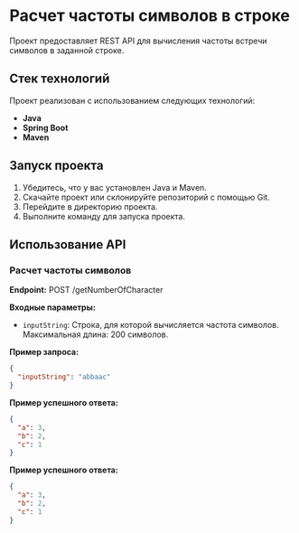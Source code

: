 # Расчет частоты символов в строке

Проект предоставляет REST API для вычисления частоты встречи символов в заданной строке.

## Стек технологий

Проект реализован с использованием следующих технологий:

- **Java** 
- **Spring Boot** 
- **Maven**
## Запуск проекта

1. Убедитесь, что у вас установлен Java и Maven.
2. Скачайте проект или склонируйте репозиторий с помощью Git.
3. Перейдите в директорию проекта.
4. Выполните команду для запуска проекта.

## Использование API

### Расчет частоты символов

**Endpoint:** POST /getNumberOfCharacter

**Входные параметры:**
- `inputString`: Строка, для которой вычисляется частота символов. Максимальная длина: 200 символов.

**Пример запроса:**
```json
{
  "inputString": "abbaac"
}
```
**Пример успешного ответа:**
```json
{
  "a": 3,
  "b": 2,
  "c": 1
}
```
**Пример успешного ответа:**
```json
{
  "a": 3,
  "b": 2,
  "c": 1
}
